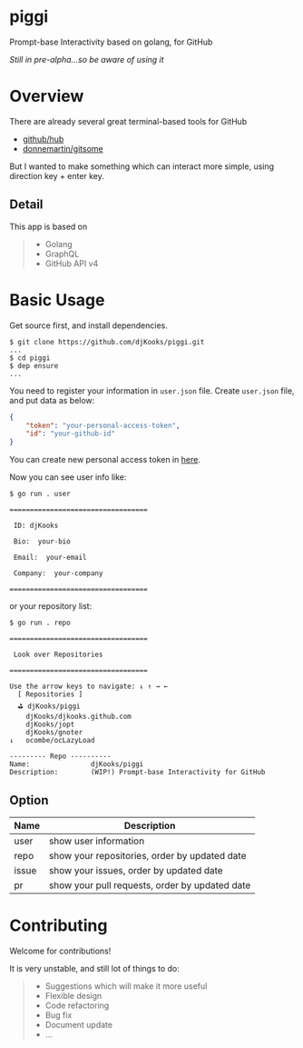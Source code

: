# piggi
Prompt-base Interactivity based on golang, for GitHub

*Still in pre-alpha...so be aware of using it*


# Overview
There are already several great terminal-based tools for GitHub
- [github/hub](https://github.com/github/hub)
- [donnemartin/gitsome](https://github.com/donnemartin/gitsome)

But I wanted to make something which can interact more simple, using direction key + enter key.

## Detail
This app is based on
> - Golang
> - GraphQL
> - GitHub API v4


# Basic Usage
Get source first, and install dependencies.
```
$ git clone https://github.com/djKooks/piggi.git
...
$ cd piggi
$ dep ensure
...
```

You need to register your information in `user.json` file.
Create `user.json` file, and put data as below:
```json
{
    "token": "your-personal-access-token",
    "id": "your-github-id"
}
```

You can create new personal access token in [here](https://github.com/settings/tokens).

Now you can see user info like:
```
$ go run . user

==================================

 ID: djKooks

 Bio:  your-bio

 Email:  your-email

 Company:  your-company

==================================
```

or your repository list:
```
$ go run . repo

==================================

 Look over Repositories

==================================

Use the arrow keys to navigate: ↓ ↑ → ← 
  [ Repositories ]
  ⛳ djKooks/piggi
    djKooks/djkooks.github.com
    djKooks/jopt
    djKooks/gnoter
↓   ocombe/ocLazyLoad

--------- Repo ----------
Name:               djKooks/piggi
Description:        (WIP!) Prompt-base Interactivity for GitHub
```

## Option
Name | Description
--- | --- 
user | show user information
repo | show your repositories, order by updated date
issue | show your issues, order by updated date
pr | show your pull requests, order by updated date


# Contributing
Welcome for contributions!

It is very unstable, and still lot of things to do:
> - Suggestions which will make it more useful
> - Flexible design
> - Code refactoring
> - Bug fix
> - Document update
> - ...
